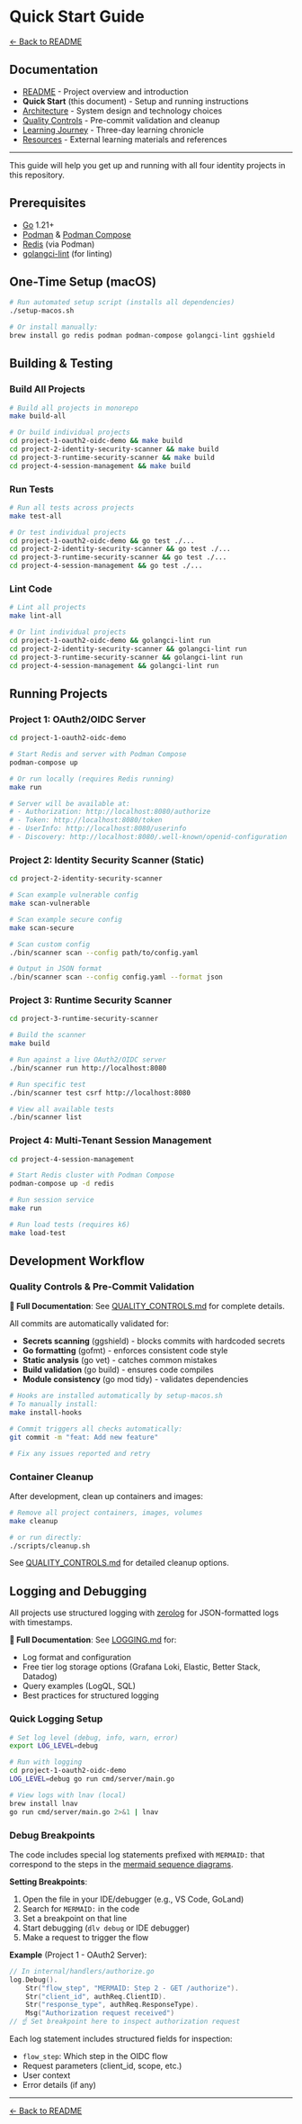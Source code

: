 # Quick Start Guide

[← Back to README](../README.md)

## Documentation

- [README](../README.md) - Project overview and introduction
- **Quick Start** (this document) - Setup and running instructions
- [Architecture](./ARCHITECTURE.md) - System design and technology choices
- [Quality Controls](./QUALITY_CONTROLS.md) - Pre-commit validation and cleanup
- [Learning Journey](./LEARNING_JOURNEY.md) - Three-day learning chronicle
- [Resources](./RESOURCES.md) - External learning materials and references

---

This guide will help you get up and running with all four identity projects in this repository.

## Prerequisites

- [Go](https://go.dev) 1.21+
- [Podman](https://podman.io/) & [Podman Compose](https://github.com/containers/podman-compose)
- [Redis](https://redis.io) (via Podman)
- [golangci-lint](https://golangci-lint.run) (for linting)

## One-Time Setup (macOS)

```bash
# Run automated setup script (installs all dependencies)
./setup-macos.sh

# Or install manually:
brew install go redis podman podman-compose golangci-lint ggshield
```

## Building & Testing

### Build All Projects

```bash
# Build all projects in monorepo
make build-all

# Or build individual projects
cd project-1-oauth2-oidc-demo && make build
cd project-2-identity-security-scanner && make build
cd project-3-runtime-security-scanner && make build
cd project-4-session-management && make build
```

### Run Tests

```bash
# Run all tests across projects
make test-all

# Or test individual projects
cd project-1-oauth2-oidc-demo && go test ./...
cd project-2-identity-security-scanner && go test ./...
cd project-3-runtime-security-scanner && go test ./...
cd project-4-session-management && go test ./...
```

### Lint Code

```bash
# Lint all projects
make lint-all

# Or lint individual projects
cd project-1-oauth2-oidc-demo && golangci-lint run
cd project-2-identity-security-scanner && golangci-lint run
cd project-3-runtime-security-scanner && golangci-lint run
cd project-4-session-management && golangci-lint run
```

## Running Projects

### Project 1: OAuth2/OIDC Server

```bash
cd project-1-oauth2-oidc-demo

# Start Redis and server with Podman Compose
podman-compose up

# Or run locally (requires Redis running)
make run

# Server will be available at:
# - Authorization: http://localhost:8080/authorize
# - Token: http://localhost:8080/token
# - UserInfo: http://localhost:8080/userinfo
# - Discovery: http://localhost:8080/.well-known/openid-configuration
```

### Project 2: Identity Security Scanner (Static)

```bash
cd project-2-identity-security-scanner

# Scan example vulnerable config
make scan-vulnerable

# Scan example secure config
make scan-secure

# Scan custom config
./bin/scanner scan --config path/to/config.yaml

# Output in JSON format
./bin/scanner scan --config config.yaml --format json
```

### Project 3: Runtime Security Scanner

```bash
cd project-3-runtime-security-scanner

# Build the scanner
make build

# Run against a live OAuth2/OIDC server
./bin/scanner run http://localhost:8080

# Run specific test
./bin/scanner test csrf http://localhost:8080

# View all available tests
./bin/scanner list
```

### Project 4: Multi-Tenant Session Management

```bash
cd project-4-session-management

# Start Redis cluster with Podman Compose
podman-compose up -d redis

# Run session service
make run

# Run load tests (requires k6)
make load-test
```

## Development Workflow

### Quality Controls & Pre-Commit Validation

**📖 Full Documentation**: See [QUALITY_CONTROLS.md](./QUALITY_CONTROLS.md) for complete details.

All commits are automatically validated for:
- **Secrets scanning** (ggshield) - blocks commits with hardcoded secrets
- **Go formatting** (gofmt) - enforces consistent code style
- **Static analysis** (go vet) - catches common mistakes
- **Build validation** (go build) - ensures code compiles
- **Module consistency** (go mod tidy) - validates dependencies

```bash
# Hooks are installed automatically by setup-macos.sh
# To manually install:
make install-hooks

# Commit triggers all checks automatically:
git commit -m "feat: Add new feature"

# Fix any issues reported and retry
```

### Container Cleanup

After development, clean up containers and images:

```bash
# Remove all project containers, images, volumes
make cleanup

# or run directly:
./scripts/cleanup.sh
```

See [QUALITY_CONTROLS.md](./QUALITY_CONTROLS.md) for detailed cleanup options.

## Logging and Debugging

All projects use structured logging with [zerolog](https://github.com/rs/zerolog) for JSON-formatted logs with timestamps.

**📖 Full Documentation**: See [LOGGING.md](../LOGGING.md) for:
- Log format and configuration
- Free tier log storage options (Grafana Loki, Elastic, Better Stack, Datadog)
- Query examples (LogQL, SQL)
- Best practices for structured logging

### Quick Logging Setup

```bash
# Set log level (debug, info, warn, error)
export LOG_LEVEL=debug

# Run with logging
cd project-1-oauth2-oidc-demo
LOG_LEVEL=debug go run cmd/server/main.go

# View logs with lnav (local)
brew install lnav
go run cmd/server/main.go 2>&1 | lnav
```

### Debug Breakpoints

The code includes special log statements prefixed with `MERMAID:` that correspond to the steps in the [mermaid sequence diagrams](../project-1-oauth2-oidc-demo/docs/OIDC_Walk_Thru.md).

**Setting Breakpoints**:
1. Open the file in your IDE/debugger (e.g., VS Code, GoLand)
2. Search for `MERMAID:` in the code
3. Set a breakpoint on that line
4. Start debugging (`dlv debug` or IDE debugger)
5. Make a request to trigger the flow

**Example** (Project 1 - OAuth2 Server):
```go
// In internal/handlers/authorize.go
log.Debug().
    Str("flow_step", "MERMAID: Step 2 - GET /authorize").
    Str("client_id", authReq.ClientID).
    Str("response_type", authReq.ResponseType).
    Msg("Authorization request received")
// ☝️ Set breakpoint here to inspect authorization request
```

Each log statement includes structured fields for inspection:
- `flow_step`: Which step in the OIDC flow
- Request parameters (client_id, scope, etc.)
- User context
- Error details (if any)

---

[← Back to README](../README.md)

